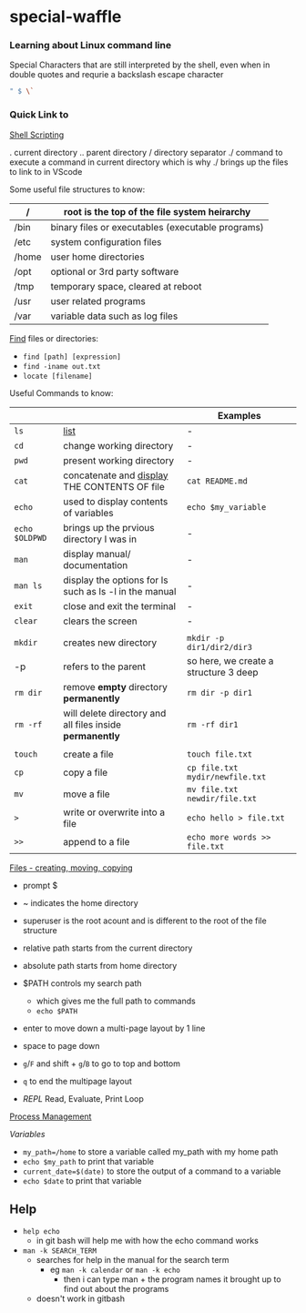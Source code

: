 # special-waffle

### Learning about Linux command line 

Special Characters that are still interpreted by the shell, even when in double quotes and requrie a backslash escape character
```bash
" $ \`
```

### Quick Link to 
[Shell Scripting](./shell_scripting.md)

. current directory
.. parent directory
/ directory separator
./ command to execute a command in current directory which is why ./ brings up the files to link to in VScode

Some useful file structures to know:

| / |root is the top of the file system heirarchy |
|---|---|
| /bin|binary files or executables (executable programs)|
| /etc|system configuration files|
| /home|user home directories|
| /opt|optional or 3rd party software|
| /tmp|temporary space, cleared at reboot|
| /usr|user related programs|
| /var|variable data such as log files|

[Find](./find.md) files or directories:
- `find [path] [expression]`
- `find -iname out.txt`
- `locate [filename]`

Useful Commands to know:

| | |Examples|
|---|---|---|
|`ls`|[list](./lists_learning.md)|-|
|`cd`|change working directory|-|
|`pwd`|present working directory|-|
|`cat`|concatenate and [display](./display.md) THE CONTENTS OF file|`cat README.md`|
|`echo`|used to display contents of variables|`echo $my_variable`|
|`echo $OLDPWD`|brings up the prvious directory I was in|-|
|`man`|display manual/ documentation|-|
|`man ls`|display the options for ls such as ls -l in the manual|-|
|`exit`|close and exit the terminal|-|
|`clear`|clears the screen|-|
| | | |
|`mkdir`|creates new directory|`mkdir -p dir1/dir2/dir3`|
|-p|refers to the parent|so here, we create a structure 3 deep|
|`rm dir`|remove **empty** directory **permanently**|`rm dir -p dir1`|
|`rm -rf`|will delete directory and all files inside **permanently**|`rm -rf dir1`|
| | | |
|`touch`|create a file|`touch file.txt`
|`cp`|copy a file|`cp file.txt mydir/newfile.txt`|
|`mv`|move a file|`mv file.txt newdir/file.txt`|
|`>`|write or overwrite into a file|`echo hello > file.txt`|
|`>>`|append to a file|`echo more words >> file.txt`|

[Files - creating, moving, copying](./filestuff.md)

- prompt $
- ~ indicates the home directory
- superuser is the root acount and is different to the root of the file structure
- relative path starts from the current directory
- absolute path starts from home directory
- $PATH controls my search path
    - which gives me the full path to commands
    - `echo $PATH`

- enter to move down a multi-page layout by 1 line
- space to page down
- `g`/`F` and shift + `g`/`B` to go to top and bottom
- `q` to end the multipage layout
- *REPL* Read, Evaluate, Print Loop

[Process Management](./process_management.md)

*Variables*

- `my_path=/home` to store a variable called my_path with my home path
- `echo $my_path` to print that variable
- `current_date=$(date)` to store the output of a command to a variable
- `echo $date` to print that variable


## Help

- `help echo`
    - in git bash will help me with how the echo command works
- `man -k SEARCH_TERM`
    - searches for help in the manual for the search term
        - eg `man -k calendar` or `man -k echo`
            - then i can type man + the program names it brought up to find out about the programs
    - doesn't work in gitbash
